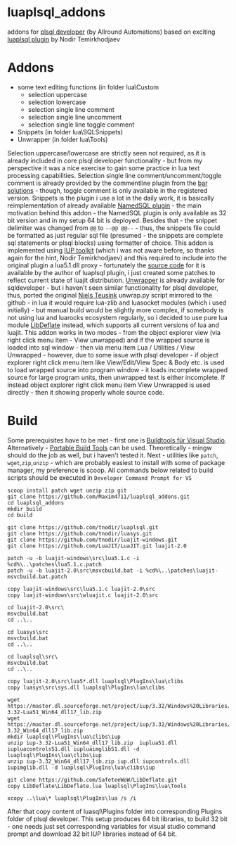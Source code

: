 # luaplsql_addons

addons for [plsql developer](https://www.allroundautomations.com/products/pl-sql-developer/) (by Allround Automations) 
based on exciting [luaplsql plugin](https://github.com/tnodir/luaplsql.git) by Nodir Temirkhodjaev 
# Addons
* some text editing functions (in folder lua\Custom
  - selection uppercase
  - selection lowercase
  - selection single line comment
  - selection single line uncomment
  - selection single line toggle comment
* Snippets (in folder lua\SQLSnippets)
* Unwrapper (in folder lua\Tools)

Selection uppercase/lowercase are strictly seen not required, as it is already included in core plsql developer functionality - but from my perspective it was a nice exercise to gain some practice in lua text processing capabilities. Selection single line comment/uncomment/toggle comment is already provided by the commentline plugin from the [bar solutions](https://www.bar-solutions.com/plugins.php) - though, toggle comment is only available in the registered version. Snippets is the plugin i use a lot in the daily work, it is basically reimplementation of already available [NamedSQL plugin](https://www.allroundautomations.com/products/pl-sql-developer/plug-ins/) - the main motivation behind this addon - the NamedSQL plugin is only available as 32 bit version and in my setup 64 bit is deployed. Besides that - the snippet delimiter was changed from `@@` to `--@@ @@--` - thus, the snippets file could be formatted as just regular sql file (presumed - the snippets are complete sql statements or plsql blocks) using formatter of choice. This addon is implemented using [IUP toolkit](https://www.tecgraf.puc-rio.br/iup/) (which i was not aware before, so thanks again for the hint, Nodir Temirkhodjaev) and this required to include into the original plugin a lua5.1.dll proxy - fortunately the [source code](https://github.com/tnodir/luajit-windows.git) for it is available by the author of luaplsql plugin, i just created some patches to reflect current state of luajit distribution.
[Unwrapper](https://github.com/Trivadis/plsql-unwrapper-sqldev.git) is already available for sqldeveloper - but i haven't seen similar functionality for plsql developer, thus, ported the original [Niels Teusink](https://github.com/DarkAngelStrike/UnwrapperPLSQL.git) unwrap.py script mirrored to the github - in lua it would require lua-zlib and luasocket modules (which i used initially) - but manual build would be slightly more complex, if somebody is not using lua and luarocks ecosystem regularly, so i decided to use pure lua module [LibDeflate](https://github.com/SafeteeWoW/LibDeflate.git) instead, which supports all current versions of lua and luajit. This addon works in two modes - from the object explorer view (via right click menu item - View unwrapped) and if the wrapped source is loaded into sql window - then via menu item Lua / Utilities / View Unwrapped - however, due to some issue with plsql developer - if object explorer right click menu item like View/Edit/View Spec & Body etc. is used to load wrapped source into program window - it loads incomplete wrapped source for large program units, then unwrapped text is either incomplete. If instead object explorer right click menu item View Unwrapped is used directly - then it showing properly whole source code.

# Build
Some prerequisites have to be met - first one is [Buildtools für Visual Studio](https://visualstudio.microsoft.com/de/downloads/?q=build+tools). Alternatively - [Portable Build Tools](https://github.com/Data-Oriented-House/PortableBuildTools.git) can be used. Theoretically - mingw should do the job as well, but i haven't tested it. Next - utilities like `patch`, `wget`,`zip`,`unzip` - which are probably easiest to install with some of package manager, my preference is scoop. All commands below related to build scripts should be executed in `Developer Command Prompt for VS`

```batch
scoop install patch wget unzip zip git
git clone https://github.com/Maxim4711/luaplsql_addons.git
cd luaplsql_addons
mkdir build
cd build

git clone https://github.com/tnodir/luaplsql.git
git clone https://github.com/tnodir/luasys.git
git clone https://github.com/tnodir/luajit-windows.git
git clone https://github.com/LuaJIT/LuaJIT.git luajit-2.0

patch -u -b luajit-windows\src\lua5.1.c -i %cd%\..\patches\lua5.1.c.patch
patch -u -b luajit-2.0\src\msvcbuild.bat -i %cd%\..\patches\luajit-msvcbuild.bat.patch

copy luajit-windows\src\lua5.1.c luajit-2.0\src
copy luajit-windows\src\wluajit.c luajit-2.0\src

cd luajit-2.0\src\
msvcbuild.bat
cd ..\..

cd luasys\src
msvcbuild.bat
cd ..\..

cd luaplsql\src\
msvcbuild.bat
cd ..\..

copy luajit-2.0\src\lua5*.dll luaplsql\PlugIns\lua\clibs
copy luasys\src\sys.dll luaplsql\PlugIns\lua\clibs

wget https://master.dl.sourceforge.net/project/iup/3.32/Windows%20Libraries/Dynamic/Lua51/iup-3.32-Lua51_Win64_dll17_lib.zip
wget https://master.dl.sourceforge.net/project/iup/3.32/Windows%20Libraries/Dynamic/iup-3.32_Win64_dll17_lib.zip
mkdir luaplsql\PlugIns\lua\clibs\iup
unzip iup-3.32-Lua51_Win64_dll17_lib.zip  iuplua51.dll iupluacontrols51.dll iupluaimglib51.dll -d luaplsql\PlugIns\lua\clibs\iup
unzip iup-3.32_Win64_dll17_lib.zip iup.dll iupcontrols.dll iupimglib.dll -d luaplsql\PlugIns\lua\clibs\iup

git clone https://github.com/SafeteeWoW/LibDeflate.git
copy LibDeflate\LibDeflate.lua luaplsql\PlugIns\lua\Tools

xcopy ..\lua\* luaplsql\PlugIns\lua /s /i
```
After that copy content of luasql\Plugins folder into corresponding Plugins folder of plsql developer. This setup produces 64 bit libraries, to build 32 bit - one needs just set corresponding variables for visual studio command prompt and download 32 bit IUP libraries instead of 64 bit.

